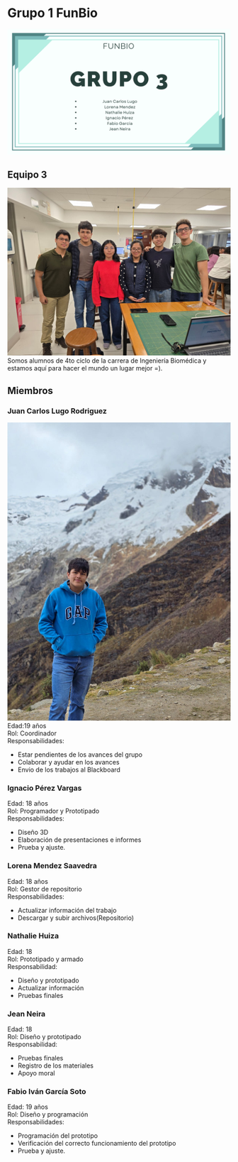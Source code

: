 # Grupo 1 FunBio
![Imagen_presentacion](https://github.com/juanlugo456/GRUPO-FUNBIO/blob/c0bc3b9de0113c47d3ca8c35588abf15486f4343/Imagenes/Presentaci%C3%B3n%20Diapositivas%20Propuesta%20Proyecto%20Negocios%20Simple%20Geom%C3%A9trico%20Verde.png)
## Equipo 3
![Imagenfotogrupal](https://github.com/juanlugo456/GRUPO-FUNBIO/blob/ddf44e363b0948f8814d58704e58754080e6c231/Imagenes/WhatsApp%20Image%202025-08-20%20at%205.18.11%20PM.jpeg)
Somos alumnos de 4to ciclo de la carrera de Ingeniería Biomédica y estamos aquí para hacer el mundo un lugar mejor =).

## Miembros 
### Juan Carlos Lugo Rodriguez
![Imagenfoto1](https://github.com/juanlugo456/GRUPO-FUNBIO/blob/77578e7608d1776f8aa93059d60186b983f800f6/Imagenes/WhatsApp%20Image%202025-08-20%20at%205.36.05%20PM.jpeg)
Edad:19 años    
Rol: Coordinador  
Responsabilidades:
- Estar pendientes de los avances del grupo
- Colaborar y ayudar en los avances
- Envio de los trabajos al Blackboard
### Ignacio Pérez Vargas
Edad: 18 años  
Rol: Programador y Prototipado  
Responsabilidades:
- Diseño 3D
- Elaboración de presentaciones e informes
- Prueba y ajuste.
### Lorena Mendez Saavedra 
Edad: 18 años  
Rol: Gestor de repositorio  
Responsabilidades: 
- Actualizar información del trabajo
- Descargar y subir archivos(Repositorio)
### Nathalie Huiza 
Edad: 18  
Rol: Prototipado y armado  
Responsabilidad: 
- Diseño y prototipado
- Actualizar  información
- Pruebas finales
### Jean Neira
Edad: 18  
Rol: Diseño y prototipado  
Responsabilidad: 
- Pruebas finales
- Registro de los materiales
- Apoyo moral
### Fabio Iván García Soto
Edad: 19 años  
Rol: Diseño y programación  
Responsabilidades:
- Programación del prototipo
- Verificación del correcto funcionamiento del prototipo
- Prueba y ajuste.
